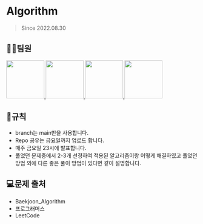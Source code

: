# Algorithm
> Since 2022.08.30
## 👨‍💻팀원
<p>
<a href="https://github.com/shyeon4643">
  <img src="https://avatars.githubusercontent.com/u/62410059?v=4" width="100">
</a>
<a href="https://github.com/Kor-YJ">
  <img src="https://avatars.githubusercontent.com/u/101186255?s=60&v=4" width="100">
</a>
<a href="https://github.com/bhcvanvanmumani">
  <img src="https://avatars.githubusercontent.com/u/101186255?s=60&v=4" width="100">
</a>
<a href="https://avatars.githubusercontent.com/u/104821475?v=4">
  <img src="https://avatars.githubusercontent.com/u/101186255?s=60&v=4" width="100">
</a>
</p>

## 📜규칙
- branch는 main만을 사용합니다.
- Repo 공유는 금요일까지 업로드 합니다.
- 매주 금요일 23시에 발표합니다.
- 풀었던 문제중에서 2-3개 선정하여 적용된 알고리즘이랑 어떻게 해결하였고 풀었던 방법 외에 다른 좋은 풀이 방법이 있다면 같이 설명합니다.


## 💻문제 출처
- Baekjoon_Algorithm
- 프로그래머스
- LeetCode
